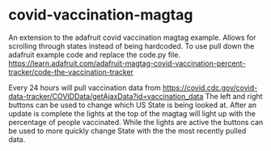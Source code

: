 # covid-vaccination-magtag
An extension to the adafruit covid vaccination magtag example. Allows for scrolling through states instead of being hardcoded. To use pull down the adafruit example code and replace the code.py file. https://learn.adafruit.com/adafruit-magtag-covid-vaccination-percent-tracker/code-the-vaccination-tracker

Every 24 hours will pull vaccination data from https://covid.cdc.gov/covid-data-tracker/COVIDData/getAjaxData?id=vaccination_data
The left and right buttons can be used to change which US State is being looked at. After an update is complete the lights at the top of the magtag will light up with the percentage of people vaccinated. While the lights are active the buttons can be used to more quickly change State with the the most recently pulled data.
